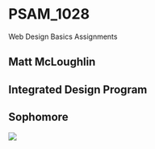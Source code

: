 # PSAM_1028
Web Design Basics Assignments

## Matt McLoughlin
## Integrated Design Program
## Sophomore

<img src="https://scontent.fnyc1-1.fna.fbcdn.net/v/t31.0-8/19577331_900359280124078_3163691805710820462_o.jpg?oh=2c0233846085c2a9cdcf8219af3b5ebb&oe=5AE28351">
